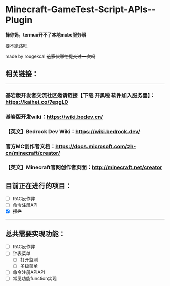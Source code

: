 # Minecraft-GameTest-Script-APIs--Plugin
**操你妈，termux开不了本地mcbe服务器**

~~要不跑路吧~~

made by rougekcal ~~这家伙哪怕提交过一次吗~~
## 相关链接：
---
### 基岩版开发​者交流社区邀请链接【下载 开黑啦 软件加入服务器】：https://kaihei.co/7epgL0
### 基岩版开发wiki：https://wiki.bedev.cn/
### 【英文】Bedrock Dev Wiki：https://wiki.bedrock.dev/
### 官方MC创作者文档：https://docs.microsoft.com/zh-cn/minecraft/creator/
### 【英文】Minecraft官网创作者页面：http://minecraft.net/creator ​

## 目前正在进行的项目：
- [ ] RAC反作弊
- [ ] 命令注册API
- [X] ~~摆烂~~
---
## 总共需要实现功能：
- [ ] RAC反作弊
- [ ] 钟表菜单
    - [ ] 打开监测
    - [ ] 多级菜单
- [ ] 命令注册APIAPI
- [ ] 常见功能function实现
